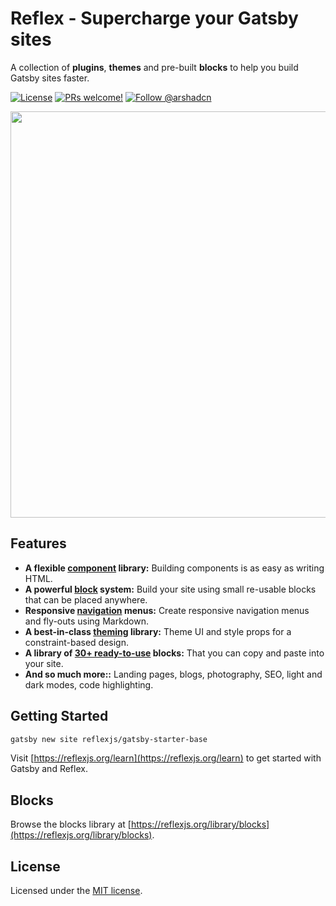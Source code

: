# Reflex - Supercharge your Gatsby sites

A collection of <strong>plugins</strong>, <strong>themes</strong> and pre-built <strong>blocks</strong> to help you build Gatsby sites faster.

<p>
  <a href="https://github.com/reflexjs/reflex/blob/master/LICENSE"><img src="https://img.shields.io/npm/l/@arshad/gatsby-theme-phoenix.svg" alt="License"></a>
  <a href="https://github.com/reflexjs/reflex/pulls"><img src="https://img.shields.io/badge/PRs-welcome-brightgreen.svg" alt="PRs welcome!" /></a>
  <a href="https://twitter.com/arshadcn"><img src="https://img.shields.io/badge/Follow-%40arshadcn-1da1f2" alt="Follow @arshadcn" /></a>
</p>

<img src="https://arshad.io/uploads/reflexjs.gif" width="650" />

## Features

- **A flexible [component](https://reflexjs.org/docs/components) library:** Building components is as easy as writing HTML.
- **A powerful [block](https://reflexjs.org/docs/blocks) system:** Build your site using small re-usable blocks that can be placed anywhere.
- **Responsive [navigation](https://reflexjs.org/docs/navs/) menus:** Create responsive navigation menus and fly-outs using Markdown.
- **A best-in-class [theming](https://reflexjs.org/docs/theming) library:** Theme UI and style props for a constraint-based design.
- **A library of [30+ ready-to-use](https://reflexjs.org/library/blocks/) blocks:** That you can copy and paste into your site.
- **And so much more::** Landing pages, blogs, photography, SEO, light and dark modes, code highlighting.

## Getting Started

```sh
gatsby new site reflexjs/gatsby-starter-base
```

Visit [https://reflexjs.org/learn](https://reflexjs.org/learn) to get started with Gatsby and Reflex.

## Blocks

Browse the blocks library at [https://reflexjs.org/library/blocks](https://reflexjs.org/library/blocks).

## License

Licensed under the [MIT license](https://github.com/reflexjs/reflex/blob/master/LICENSE).
